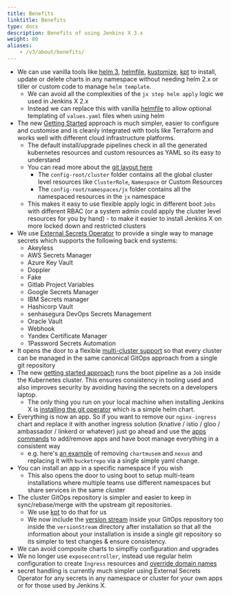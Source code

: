 ```yaml
---
title: Benefits
linktitle: Benefits
type: docs
description: Benefits of using Jenkins X 3.x
weight: 80
aliases: 
    - /v3/about/benefits/
---
```



* We can use vanilla tools like [helm 3](https://helm.sh/), [helmfile](https://github.com/roboll/helmfile), [kustomize](https://kustomize.io/), [kpt](https://googlecontainertools.github.io/kpt/) to install, update or delete charts in any namespace without needing helm 2.x or tiller or custom code to manage `helm template`.
  * We can avoid all the complexities of the `jx step helm apply` logic we used in Jenkins X 2.x
  * Instead we can replace this with vanilla [helmfile](https://github.com/roboll/helmfile) to allow optional templating of `values.yaml` files when using helm
* The new [Getting Started](/v3/admin/platform/) approach is much simpler, easier to configure and customise and is cleanly integrated with tools like Terraform and works well with different cloud infrastructure platforms.
  * The default install/upgrade pipelines check in all the generated kubernetes resources and custom resources as YAML so its easy to understand
  * You can read more about the [git layout here](https://github.com/jenkins-x/jx-gitops/blob/master/docs/git_layout.md)
    * The `config-root/cluster` folder contains all the global cluster level resources like `ClusterRole`, `Namespace` or Custom Resources
    * The `config-root/namespaces/jx` folder contains all the namespaced resources in the `jx` namespace
  * This makes it easy to use flexible apply logic in different boot `Jobs` with different RBAC (or a system admin could apply the cluster level resources for you by hand) - to make it easier to install Jenkins X on more locked down and restricted clusters
* We use [External Secrets Operator](https://github.com/external-secrets/external-secrets) to provide a single way to manage secrets which supports the following back end systems:
  * Akeyless
  * AWS Secrets Manager
  * Azure Key Vault
  * Doppler
  * Fake
  * Gitlab Project Variables
  * Google Secrets Manager
  * IBM Secrets manager
  * Hashicorp Vault
  * senhasegura DevOps Secrets Management
  * Oracle Vault
  * Webhook
  * Yandex Certificate Manager
  * 1Password Secrets Automation
* It opens the door to a flexible [multi-cluster support](/v3/guides/multi-cluster/) so that every cluster can be managed in the same canonical GitOps approach from a single git repository 
* The new [getting started approach](/v3/admin/platform/) runs the boot pipeline as a `Job` inside the Kubernetes cluster. This ensures consistency in tooling used and also improves security by avoiding having the secrets on a developers laptop. 
  * The only thing you run on your local machine when installing Jenkins X is [installing the git operator](/v3/guides/operator/) which is a simple helm chart.
* Everything is now an app. So if you want to remove our `nginx-ingress` chart and replace it with another ingress solution (knative / istio / gloo / ambassador / linkerd or whatever) just go ahead and use the [apps commands](/v3/develop/apps/) to add/remove apps and have boot manage everything in a consistent way
    * e.g. here's [an example](https://github.com/jx3-gitops-repositories/jx3-kind-vault/blob/master/helmfile.yaml#L17) of removing `chartmusem` and `nexus` and replacing it with `bucketrepo` via a single simple yaml change.
* You can install an app in a specific namespace if you wish
    * This also opens the door to using boot to setup multi-team installations where multiple teams use different namespaces but share services in the same cluster
* The cluster GitOps repository is simpler and easier to keep in sync/rebase/merge with the upstream git repositories.
  * We use [kpt](https://googlecontainertools.github.io/kpt/) to do that for us
  * We now include the [version stream](https://jenkins-x.io/about/concepts/version-stream/) inside your GitOps repository too inside the `versionStream` directory after installation so that all the information about your installation is inside a single git repository so its simpler to test changes & ensure consistency.
* We can avoid composite charts to simplfiy configuration and upgrades
* We no longer use `exposecontroller`, instead use regular helm configuration to create `Ingress` resources and [override domain names](/v3/develop/faq/#how-do-i-configure-the-ingress-domain-in-dev-staging-or-production)
* secret handling is currently much simpler using External Secrets Operator for any secrets in any namespace or cluster for your own apps or for those used by Jenkins X.

